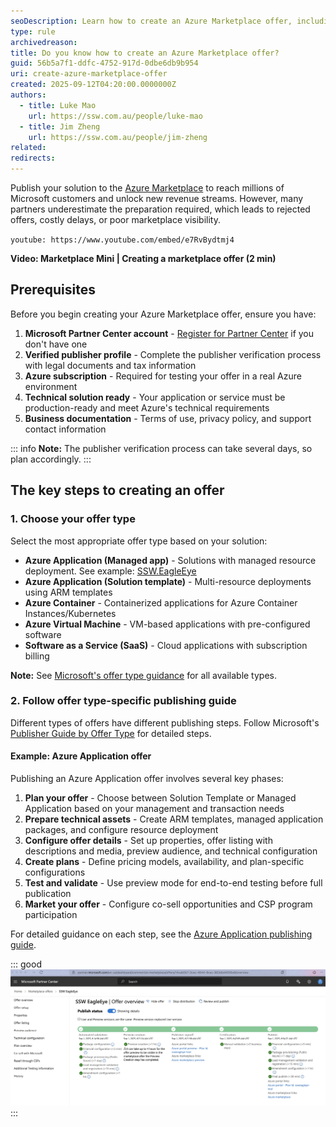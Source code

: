 ```yaml
---
seoDescription: Learn how to create an Azure Marketplace offer, including the required steps, assets, and configurations to successfully publish your solution.
type: rule
archivedreason:
title: Do you know how to create an Azure Marketplace offer?
guid: 56b5a7f1-ddfc-4752-917d-0dbe6db9b954
uri: create-azure-marketplace-offer
created: 2025-09-12T04:20:00.0000000Z
authors:
  - title: Luke Mao
    url: https://ssw.com.au/people/luke-mao
  - title: Jim Zheng
    url: https://ssw.com.au/people/jim-zheng
related:
redirects:
---
```


Publish your solution to the [Azure Marketplace](https://azuremarketplace.microsoft.com) to reach millions of Microsoft customers and unlock new revenue streams. However, many partners underestimate the preparation required, which leads to rejected offers, costly delays, or poor marketplace visibility.

<!--endintro-->

`youtube: https://www.youtube.com/embed/e7RvBydtmj4`

**Video: Marketplace Mini | Creating a marketplace offer (2 min)**

## Prerequisites

Before you begin creating your Azure Marketplace offer, ensure you have:

1. **Microsoft Partner Center account** - [Register for Partner Center](https://partner.microsoft.com) if you don't have one
2. **Verified publisher profile** - Complete the publisher verification process with legal documents and tax information
3. **Azure subscription** - Required for testing your offer in a real Azure environment
4. **Technical solution ready** - Your application or service must be production-ready and meet Azure's technical requirements
5. **Business documentation** - Terms of use, privacy policy, and support contact information

::: info
**Note:** The publisher verification process can take several days, so plan accordingly.
:::

## The key steps to creating an offer

### 1. Choose your offer type

Select the most appropriate offer type based on your solution:

- **Azure Application (Managed app)** - Solutions with managed resource deployment. See example: [SSW.EagleEye](https://azuremarketplace.microsoft.com/en-us/marketplace/apps/ssw1700450141896.ssweagleeye?tab=Overview)
- **Azure Application (Solution template)** - Multi-resource deployments using ARM templates
- **Azure Container** - Containerized applications for Azure Container Instances/Kubernetes
- **Azure Virtual Machine** - VM-based applications with pre-configured software
- **Software as a Service (SaaS)** - Cloud applications with subscription billing

**Note:** See [Microsoft's offer type guidance](https://learn.microsoft.com/en-us/partner-center/marketplace-offers/determine-your-listing-type) for all available types.

### 2. Follow offer type-specific publishing guide

Different types of offers have different publishing steps. Follow Microsoft's [Publisher Guide by Offer Type](https://learn.microsoft.com/en-us/partner-center/marketplace-offers/publisher-guide-by-offer-type) for detailed steps.

#### Example: Azure Application offer

Publishing an Azure Application offer involves several key phases:

1. **Plan your offer** - Choose between Solution Template or Managed Application based on your management and transaction needs
2. **Prepare technical assets** - Create ARM templates, managed application packages, and configure resource deployment
3. **Configure offer details** - Set up properties, offer listing with descriptions and media, preview audience, and technical configuration
4. **Create plans** - Define pricing models, availability, and plan-specific configurations
5. **Test and validate** - Use preview mode for end-to-end testing before full publication
6. **Market your offer** - Configure co-sell opportunities and CSP program participation

For detailed guidance on each step, see the [Azure Application publishing guide](https://learn.microsoft.com/en-us/partner-center/marketplace-offers/plan-azure-application-offer).

::: good
![Figure: Good example - SSW.EagleEye is published to Azure Marketplace](eagleeye-azure-marketplace.png)
:::
